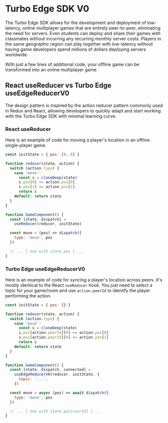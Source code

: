 # Turbo Edge SDK V0

The Turbo Edge SDK allows for the development and deployment of low-latency, online multiplayer games that are entirely peer-to-peer, eliminating the need for servers. Even students can deploy and share their games with classmates without incurring any recurring monthly server costs. Players in the same geographic region can play together with low-latency without having game developers spend millions of dollars deploying servers worldwide.

With just a few lines of additional code, your offline game can be transformed into an online multiplayer game.

## React useReducer vs Turbo Edge useEdgeReducerV0

The design pattern is inspired by the action reducer pattern commonly used in Redux and React, allowing developers to quickly adapt and start working with the Turbo Edge SDK with minimal learning curve.

### React useReducer

Here is an example of code for moving a player's location in an offline single-player game.

```javascript
const initState = { pos: [0, 0] }

function reducer(state, action) {
  switch (action.type) {
    case 'move':
      const s = cloneDeep(state)
      s.pos[0] += action.pos[0]
      s.pos[1] += action.pos[1]
      return s
    default: return state
  }
}

function GameComponent() {
  const [state, dispatch] =
    useReducer(reducer, initState)

  const move = (pos) => dispatch({
    type: 'move', pos
  })

  // ... [ Use with state.pos ] ...
}
```

### Turbo Edge useEdgeReducerV0

Here is an example of code for syncing a player's location across peers. It's mostly identical to the React `useReducer` hook. You just need to select a topic for your game/room and use `action.peerId` to identify the player performing the action.

```javascript
const initState = { pos: {} }

function reducer(state, action) {
  switch (action.type) {
    case 'move':
      const s = cloneDeep(state)
      s.pos[action.peerId][0] += action.pos[0]
      s.pos[action.peerId][0] += action.pos[1]
      return s
    default: return state
  }
}

function GameComponent() {
  const [state, dispatch, connected] =
    useEdgeReducerV0(reducer, initState, {
      topic: '...',
    })

  const move = async (pos) => await dispatch({
    type: 'move', pos
  })

  // ... [ Use with state.pos[userId] ] ...
}
```
